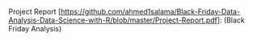 Project Report [https://github.com/ahmed1salama/Black-Friday-Data-Analysis-Data-Science-with-R/blob/master/Project-Report.pdf]: (Black Friday Analysis)
